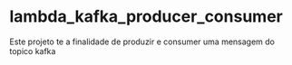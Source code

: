 # lambda_kafka_producer_consumer
Este projeto te a finalidade de produzir e consumer uma mensagem do topico kafka
